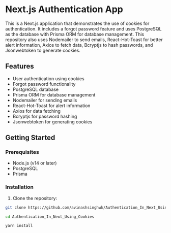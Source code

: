 # Next.js Authentication App

This is a Next.js application that demonstrates the use of cookies for authentication. It includes a forgot password feature and uses PostgreSQL as the database with Prisma ORM for database management. This repository also uses Nodemailer to send emails, React-Hot-Toast for better alert information, Axios to fetch data, Bcryptjs to hash passwords, and Jsonwebtoken to generate cookies.

## Features

- User authentication using cookies
- Forgot password functionality
- PostgreSQL database
- Prisma ORM for database management
- Nodemailer for sending emails
- React-Hot-Toast for alert information
- Axios for data fetching
- Bcryptjs for password hashing
- Jsonwebtoken for generating cookies

## Getting Started

### Prerequisites

- Node.js (v14 or later)
- PostgreSQL
- Prisma

### Installation

1. Clone the repository:

```bash
git clone https://github.com/avinashsinghwk/Authentication_In_Next_Using_Cookies.git
```
```bash
cd Authentication_In_Next_Using_Cookies
```
```bash
yarn install
```
